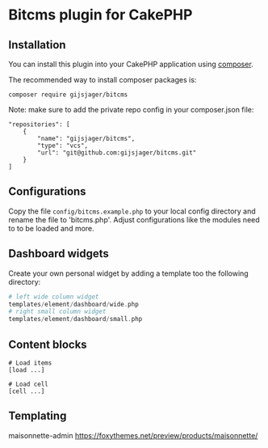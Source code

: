 # Bitcms plugin for CakePHP

## Installation

You can install this plugin into your CakePHP application using [composer](https://getcomposer.org).

The recommended way to install composer packages is:

```
composer require gijsjager/bitcms
```

Note: make sure to add the private repo config in your composer.json file: 
```
"repositories": [
    {
        "name": "gijsjager/bitcms",
        "type": "vcs",
        "url": "git@github.com:gijsjager/bitcms.git"
    }
]
```

## Configurations

Copy the file `config/bitcms.example.php` to your local config directory and rename the file to 'bitcms.php'.
Adjust configurations like the modules need to to be loaded and more.

## Dashboard widgets
Create your own personal widget by adding a template too the following directory:
```php
# left wide column widget
templates/element/dashboard/wide.php
# right small column widget
templates/element/dashboard/small.php
```

## Content blocks
```
# Load items
[load ...]

# Load cell
[cell ...]
```

## Templating
maisonnette-admin
https://foxythemes.net/preview/products/maisonnette/
